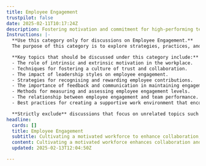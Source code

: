 ```yaml
---
title: Employee Engagement
trustpilot: false
date: 2025-02-11T10:17:24Z
description: Fostering motivation and commitment for high-performing teams.
Instructions: |-
  **Use this category only for discussions on Employee Engagement.**  
  The purpose of this category is to explore strategies, practices, and theories that enhance motivation and commitment among team members, ultimately leading to high-performing teams. It focuses on the psychological and social aspects of work that contribute to employee satisfaction and productivity.

  **Key topics that should be discussed under this category include:**
  - The role of intrinsic and extrinsic motivation in the workplace.
  - Techniques for fostering a culture of trust and collaboration.
  - The impact of leadership styles on employee engagement.
  - Strategies for recognising and rewarding employee contributions.
  - The importance of feedback and communication in maintaining engagement.
  - Methods for measuring and assessing employee engagement levels.
  - The relationship between employee engagement and team performance.
  - Best practices for creating a supportive work environment that encourages growth and development.

  **Strictly exclude** discussions that focus on unrelated topics such as technical processes, tools, or methodologies that do not directly address the human aspects of engagement, as well as misinterpretations of employee engagement that do not align with the core principles of motivation and commitment in a team context.
headline:
  cards: []
  title: Employee Engagement
  subtitle: Cultivating a motivated workforce to enhance collaboration, productivity, and team success through effective practices and insights.
  content: Cultivating a motivated workforce enhances collaboration and drives productivity. Posts should explore strategies for fostering commitment, building trust, and creating a supportive environment. Topics may include team dynamics, feedback mechanisms, recognition practices, and the impact of leadership on employee morale and performance.
  updated: 2025-02-13T12:04:50Z

---
```


